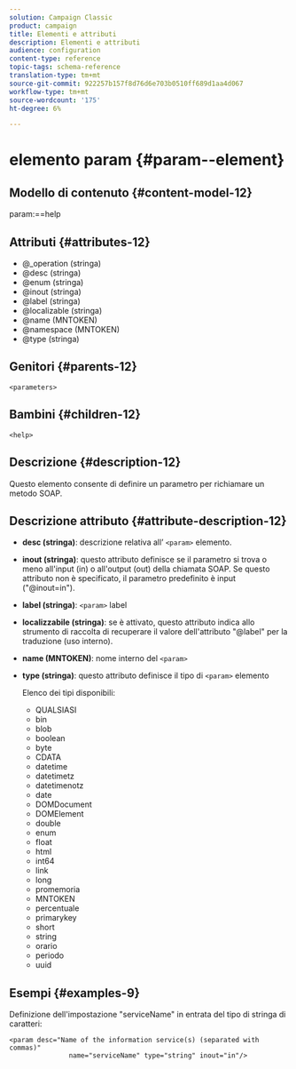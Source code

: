 ```yaml
---
solution: Campaign Classic
product: campaign
title: Elementi e attributi
description: Elementi e attributi
audience: configuration
content-type: reference
topic-tags: schema-reference
translation-type: tm+mt
source-git-commit: 922257b157f8d76d6e703b0510ff689d1aa4d067
workflow-type: tm+mt
source-wordcount: '175'
ht-degree: 6%

---
```



# elemento param {#param--element}

## Modello di contenuto {#content-model-12}

param:==help

## Attributi {#attributes-12}

* @_operation (stringa)
* @desc (stringa)
* @enum (stringa)
* @inout (stringa)
* @label (stringa)
* @localizable (stringa)
* @name (MNTOKEN)
* @namespace (MNTOKEN)
* @type (stringa)

## Genitori {#parents-12}

`<parameters>`

## Bambini {#children-12}

`<help>`

## Descrizione {#description-12}

Questo elemento consente di definire un parametro per richiamare un metodo SOAP.

## Descrizione attributo {#attribute-description-12}

* **desc (stringa)**: descrizione relativa all’ `<param>` elemento.
* **inout (stringa)**: questo attributo definisce se il parametro si trova o meno all&#39;input (in) o all&#39;output (out) della chiamata SOAP. Se questo attributo non è specificato, il parametro predefinito è input (&quot;@inout=in&quot;).
* **label (stringa)**:  `<param>` label
* **localizzabile (stringa)**: se è attivato, questo attributo indica allo strumento di raccolta di recuperare il valore dell&#39;attributo &quot;@label&quot; per la traduzione (uso interno).
* **name (MNTOKEN)**: nome interno del  `<param>`
* **type (stringa)**: questo attributo definisce il tipo di  `<param>` elemento

   Elenco dei tipi disponibili:

   * QUALSIASI
   * bin
   * blob
   * boolean
   * byte
   * CDATA
   * datetime
   * datetimetz
   * datetimenotz
   * date
   * DOMDocument
   * DOMElement
   * double
   * enum
   * float
   * html
   * int64
   * link
   * long
   * promemoria
   * MNTOKEN
   * percentuale
   * primarykey
   * short
   * string
   * orario
   * periodo
   * uuid

## Esempi {#examples-9}

Definizione dell&#39;impostazione &quot;serviceName&quot; in entrata del tipo di stringa di caratteri:

```
<param desc="Name of the information service(s) (separated with commas)"
               name="serviceName" type="string" inout="in"/>
```
